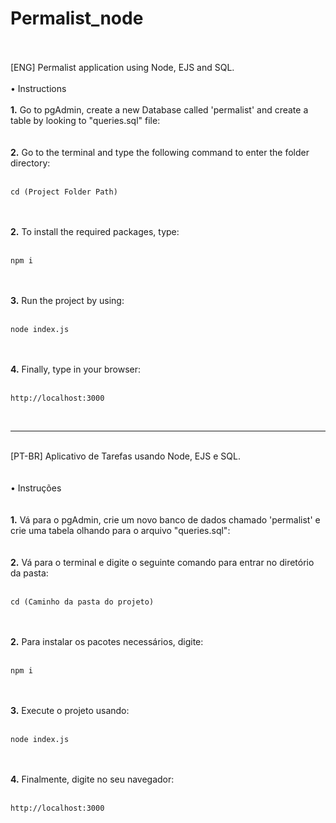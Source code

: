 # Permalist_node
<br>
<br>
[ENG] Permalist application using Node, EJS and SQL.
<br>
<br>
• Instructions
<br>
<br>
<b>1.</b> Go to pgAdmin, create a new Database called 'permalist' and create a table by looking to "queries.sql" file:
<br>
<br>
<br>
<b>2.</b> Go to the terminal and type the following command to enter the folder directory:
<br>
<br>

```
cd (Project Folder Path)
```
<br>
<br>
<b>2.</b> To install the required packages, type:
<br>
<br>

```
npm i
```
<br>
<br>
<b>3.</b> Run the project by using:
<br>
<br>

```
node index.js
```
<br>
<br>
<b>4.</b> Finally, type in your browser:
<br>
<br>

```
http://localhost:3000
```
<br>
<hr>
<br>
[PT-BR] Aplicativo de Tarefas usando Node, EJS e SQL.
<br>
<br>
<br>
• Instruções
<br>
<br>
<br>
<b>1.</b> Vá para o pgAdmin, crie um novo banco de dados chamado 'permalist' e crie uma tabela olhando para o arquivo "queries.sql":
<br>
<br>
<br>
<b>2.</b> Vá para o terminal e digite o seguinte comando para entrar no diretório da pasta:
<br>
<br>

```
cd (Caminho da pasta do projeto)
```
<br>
<br>
<b>2.</b> Para instalar os pacotes necessários, digite:
<br>
<br>

```
npm i
```
<br>
<br>
<b>3.</b> Execute o projeto usando:
<br>
<br>

```
node index.js
```
<br>
<br>
<b>4.</b> Finalmente, digite no seu navegador:
<br>
<br>

```
http://localhost:3000
```
